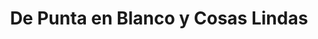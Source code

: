---
title: "De Punta en Blanco y Cosas Lindas"
url: /wanda/de-punta-en-blanco-y-cosas-lindas/
shop: regalo
---
